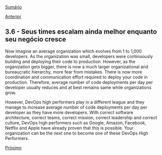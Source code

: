 [Sumário](https://github.com/lucasfantacuci/DevOpsRevelado/blob/master/README.md)


[Anterior](https://github.com/lucasfantacuci/DevOpsRevelado/blob/master/CHAPTER03/3-5-THANKSTOERRORSYOULEARNANDTEACH.md)


## 3.6 - Seus times escalam ainda melhor enquanto seu negócio cresce


Now imagine an average organization which evolves
from 1 to 1,000 developers. As the organization was
small, developers were continuously building and
deploying their code to production. However, as the
organization gets bigger, there is now a much larger
organizational and bureaucratic hierarchy, more fear
from mistakes. There is now more coordination and
communication effort required to deploy your code
in production. Therefore, average number of code
deployments per day per developer usually reduces
and at best remains same while organizations grow. 

However, DevOps high performers play in a different
league and they manage to increase average number
of code deployments per day per developer as they
have more developers. With correct software
architecture, correct teams, correct mission, correct
leadership and correct culture, DevOps high
performers such as Google, Amazon, Facebook,
Netflix and Apple have already proven that this is
possible. Your organization can be the next one to
become one of these DevOps High Performers.


[Próximo]()
